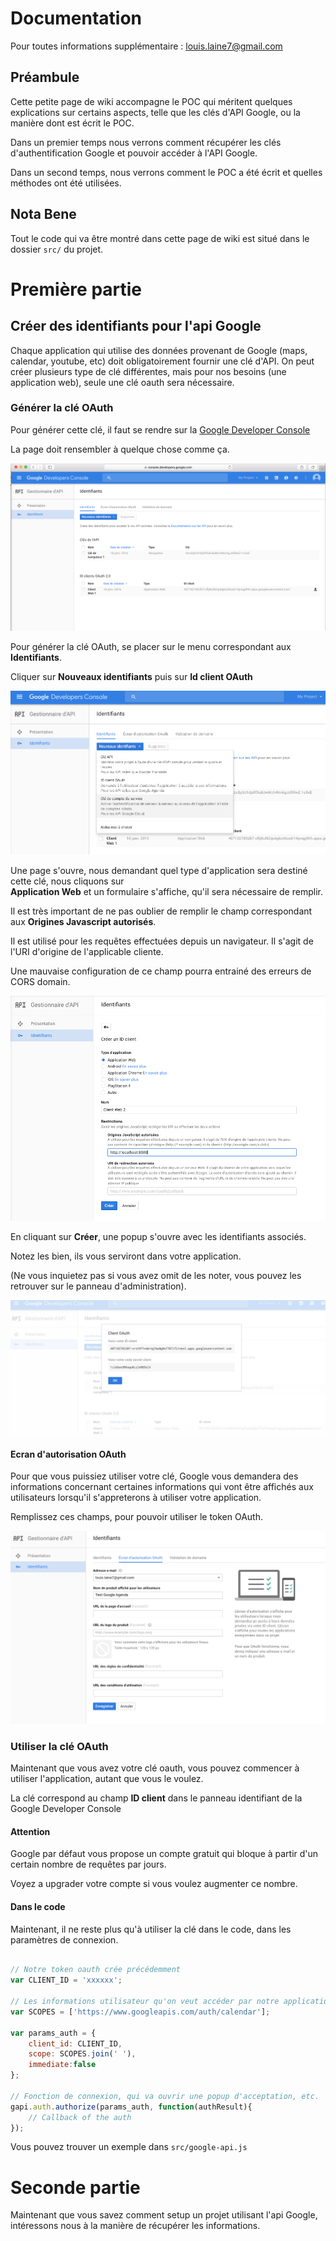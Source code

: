 [gdc_all]: public/img/gdc_all.png 
[gdc_oauth_new]: public/img/gdc_oauth_new.png 
[gdc_oauth_form]: public/img/gdc_oauth_form.png 
[gdc_oauth_infos]: public/img/gdc_oauth_infos.png 
[gdc_oauth_form_ok]: public/img/gdc_oauth_form_ok.png 

# Documentation

Pour toutes informations supplémentaire : louis.laine7@gmail.com 

## Préambule

Cette petite page de wiki accompagne le POC qui méritent quelques explications sur certains aspects,
telle que les clés d'API Google, ou la manière dont est écrit le POC. 

Dans un premier temps nous verrons comment récupérer les clés d'authentification Google et pouvoir
 accéder à l'API Google. 
 
Dans un second temps, nous verrons comment le POC a été écrit et quelles méthodes ont été utilisées.
  
  
## Nota Bene

Tout le code qui va être montré dans cette page de wiki est situé dans le dossier `src/` du projet.  




# Première partie 

## Créer des identifiants pour l'api Google

Chaque application qui utilise des données provenant de Google (maps, calendar, youtube, etc) doit obligatoirement
fournir une clé d'API. 
On peut créer plusieurs type de clé différentes, mais pour nos besoins (une application web), 
seule une clé oauth sera nécessaire. 



### Générer la clé OAuth

Pour générer cette clé, il faut se rendre sur la [Google Developer Console](https://console.developers.google.com/apis/credentials?project=thematic-scope-119418&authuser=0)

La page doit rensembler à quelque chose comme ça. 

![gdc_all][gdc_all]


Pour générer la clé OAuth, se placer sur le menu correspondant aux **Identifiants**.
  
Cliquer sur **Nouveaux identifiants** puis sur **Id client OAuth**

![gdc_oauth_new][gdc_oauth_new]

Une page s'ouvre, nous demandant quel type d'application sera destiné cette clé, nous cliquons sur  
**Application Web** et un formulaire s'affiche, qu'il sera nécessaire de remplir. 

Il est très important de ne pas oublier de remplir le champ correspondant aux **Origines Javascript autorisés**. 
 
Il est utilisé pour les requêtes effectuées depuis un navigateur. Il s'agit de l'URI d'origine de l'applicable cliente. 

Une mauvaise configuration de ce champ pourra entrainé des erreurs de CORS domain.
 

![gdc_oauth_form][gdc_oauth_form]


En cliquant sur **Créer**, une popup s'ouvre avec les identifiants associés. 

Notez les bien, ils vous serviront dans votre application. 

(Ne vous inquietez pas si vous avez omit de les noter, vous pouvez les retrouver sur le panneau d'administration).
 
![gdc_oauth_form_ok][gdc_oauth_form_ok]


 
#### Ecran d'autorisation OAuth
 

Pour que vous puissiez utiliser votre clé, Google vous demandera des informations concernant certaines informations
qui vont être affichés aux utilisateurs lorsqu'il s'appreterons à utiliser votre application.

Remplissez ces champs, pour pouvoir utiliser le token OAuth. 


![gdc_oauth_infos][gdc_oauth_infos]


### Utiliser la clé OAuth

Maintenant que vous avez votre clé oauth, vous pouvez commencer à utiliser l'application, autant que vous le voulez.
 
La clé correspond au champ **ID client** dans le panneau identifiant de la Google Developer Console


#### Attention

Google par défaut vous propose un compte gratuit qui bloque à partir d'un certain nombre de requêtes par jours.

Voyez a upgrader votre compte si vous voulez augmenter ce nombre.  


#### Dans le code


Maintenant, il ne reste plus qu'à utiliser la clé dans le code, dans les paramètres de connexion.  

```javascript

// Notre token oauth crée précédemment 
var CLIENT_ID = 'xxxxxx';

// Les informations utilisateur qu'on veut accéder par notre application.
var SCOPES = ['https://www.googleapis.com/auth/calendar'];

var params_auth = {
    client_id: CLIENT_ID,
    scope: SCOPES.join(' '),
    immediate:false
};

// Fonction de connexion, qui va ouvrir une popup d'acceptation, etc. 
gapi.auth.authorize(params_auth, function(authResult){
    // Callback of the auth
});

``` 


Vous pouvez trouver un exemple dans `src/google-api.js`


# Seconde partie 

Maintenant que vous savez comment setup un projet utilisant l'api Google, intéressons nous à la manière de 
récupérer les informations. 